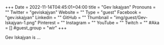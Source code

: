+++
Date = 2022-11-14T04:45:01+04:00
title = "Gev Iskajyan"
Pronouns = ""
Twitter = "geviskajyan"
Website = ""
Type = "guest"
Facebook = "gev.iskajyan"
Linkedin = ""
GitHub = ""
Thumbnail = "img/guest/Gev-Iskajyan-1.png"
Pinterest = ""
Instagram = ""
YouTube = ""
Twitch = ""
#Aka = []
#guest_group = "wir"
+++

Gev Iskajyan is ...
